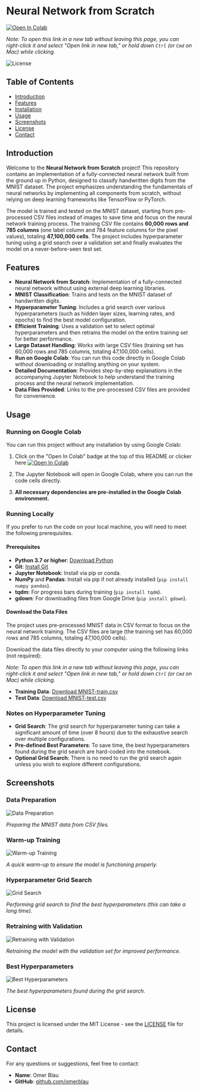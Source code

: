 # Neural Network from Scratch

[![Open In Colab](https://colab.research.google.com/assets/colab-badge.svg)](https://colab.research.google.com/github/omerblau/neural-network/blob/main/Neural_Network.ipynb)

*Note: To open this link in a new tab without leaving this page, you can right-click it and select "Open link in new tab," or hold down `Ctrl` (or `Cmd` on Mac) while clicking.*

![License](https://img.shields.io/github/license/omerblau/neural-network?branch=main)

## Table of Contents
- [Introduction](#introduction)
- [Features](#features)
- [Installation](#installation)
- [Usage](#usage)
- [Screenshots](#screenshots)
- [License](#license)
- [Contact](#contact)

## Introduction

Welcome to the **Neural Network from Scratch** project! This repository contains an implementation of a fully-connected neural network built from the ground up in Python, designed to classify handwritten digits from the MNIST dataset. The project emphasizes understanding the fundamentals of neural networks by implementing all components from scratch, without relying on deep learning frameworks like TensorFlow or PyTorch.

The model is trained and tested on the MNIST dataset, starting from pre-processed CSV files instead of images to save time and focus on the neural network training process. The training CSV file contains **60,000 rows and 785 columns** (one label column and 784 feature columns for the pixel values), totaling **47,100,000 cells**. The project includes hyperparameter tuning using a grid search over a validation set and finally evaluates the model on a never-before-seen test set.

## Features

- **Neural Network from Scratch**: Implementation of a fully-connected neural network without using external deep learning libraries.
- **MNIST Classification**: Trains and tests on the MNIST dataset of handwritten digits.
- **Hyperparameter Tuning**: Includes a grid search over various hyperparameters (such as hidden layer sizes, learning rates, and epochs) to find the best model configuration.
- **Efficient Training**: Uses a validation set to select optimal hyperparameters and then retrains the model on the entire training set for better performance.
- **Large Dataset Handling**: Works with large CSV files (training set has 60,000 rows and 785 columns, totaling 47,100,000 cells).
- **Run on Google Colab**: You can run this code directly in Google Colab without downloading or installing anything on your system.
- **Detailed Documentation**: Provides step-by-step explanations in the accompanying Jupyter Notebook to help understand the training process and the neural network implementation.
- **Data Files Provided**: Links to the pre-processed CSV files are provided for convenience.

## Usage

### Running on Google Colab

You can run this project without any installation by using Google Colab:

1. Click on the "Open In Colab" badge at the top of this README or clicker here  [![Open In Colab](https://colab.research.google.com/assets/colab-badge.svg)](https://colab.research.google.com/github/omerblau/neural-network/blob/main/Neural_Network.ipynb)

2. The Jupyter Notebook will open in Google Colab, where you can run the code cells directly.

3. **All necessary dependencies are pre-installed in the Google Colab environment.**

### Running Locally

If you prefer to run the code on your local machine, you will need to meet the following prerequisites.

#### Prerequisites

- **Python 3.7 or higher**: [Download Python](https://www.python.org/downloads/)
- **Git**: [Install Git](https://git-scm.com/downloads)
- **Jupyter Notebook**: Install via pip or conda.
- **NumPy** and **Pandas**: Install via pip if not already installed (`pip install numpy pandas`).
- **tqdm**: For progress bars during training (`pip install tqdm`).
- **gdown**: For downloading files from Google Drive (`pip install gdown`).

#### Download the Data Files

The project uses pre-processed MNIST data in CSV format to focus on the neural network training. The CSV files are large (the training set has 60,000 rows and 785 columns, totaling 47,100,000 cells).

Download the data files directly to your computer using the following links (not required):

*Note: To open this link in a new tab without leaving this page, you can right-click it and select "Open link in new tab," or hold down `Ctrl` (or `Cmd` on Mac) while clicking.*

- **Training Data**: [Download MNIST-train.csv](https://drive.google.com/uc?export=download&id=1I85Rsx7rN-iAqDlg4esurDoWeogwrF-N)
- **Test Data**: [Download MNIST-test.csv](https://drive.google.com/uc?export=download&id=1qPomi9_mzL51lZrheAvZjfn_ECJtlvyC)

### Notes on Hyperparameter Tuning

- **Grid Search**: The grid search for hyperparameter tuning can take a significant amount of time (over 8 hours) due to the exhaustive search over multiple configurations.
- **Pre-defined Best Parameters**: To save time, the best hyperparameters found during the grid search are hard-coded into the notebook.
- **Optional Grid Search**: There is no need to run the grid search again unless you wish to explore different configurations.

## Screenshots

### Data Preparation

![Data Preparation](images/1_MNIST_preparing_the_data.png)

*Preparing the MNIST data from CSV files.*

### Warm-up Training

![Warm-up Training](images/2_MNIST_warm-up.png)

*A quick warm-up to ensure the model is functioning properly.*

### Hyperparameter Grid Search

![Grid Search](images/3_MNIST_grid_search.png)

*Performing grid search to find the best hyperparameters (this can take a long time).*

### Retraining with Validation

![Retraining with Validation](images/4_MNIST_retraining_with_validation.png)

*Retraining the model with the validation set for improved performance.*

### Best Hyperparameters

![Best Hyperparameters](images/5_MNIST_best_params.png)

*The best hyperparameters found during the grid search.*

## License

This project is licensed under the MIT License - see the [LICENSE](LICENSE) file for details.

## Contact

For any questions or suggestions, feel free to contact:

- **Name**: Omer Blau
- **GitHub**: [github.com/omerblau](https://github.com/omerblau)

